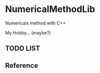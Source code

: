 # NumericalMethodLib
Numericals method with C++

My Hobby... (maybe?) 


## TODO LIST 

## Reference 
